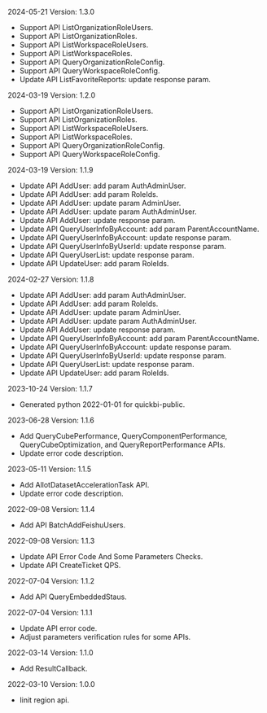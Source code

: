2024-05-21 Version: 1.3.0
- Support API ListOrganizationRoleUsers.
- Support API ListOrganizationRoles.
- Support API ListWorkspaceRoleUsers.
- Support API ListWorkspaceRoles.
- Support API QueryOrganizationRoleConfig.
- Support API QueryWorkspaceRoleConfig.
- Update API ListFavoriteReports: update response param.


2024-03-19 Version: 1.2.0
- Support API ListOrganizationRoleUsers.
- Support API ListOrganizationRoles.
- Support API ListWorkspaceRoleUsers.
- Support API ListWorkspaceRoles.
- Support API QueryOrganizationRoleConfig.
- Support API QueryWorkspaceRoleConfig.


2024-03-19 Version: 1.1.9
- Update API AddUser: add param AuthAdminUser.
- Update API AddUser: add param RoleIds.
- Update API AddUser: update param AdminUser.
- Update API AddUser: update param AuthAdminUser.
- Update API AddUser: update response param.
- Update API QueryUserInfoByAccount: add param ParentAccountName.
- Update API QueryUserInfoByAccount: update response param.
- Update API QueryUserInfoByUserId: update response param.
- Update API QueryUserList: update response param.
- Update API UpdateUser: add param RoleIds.


2024-02-27 Version: 1.1.8
- Update API AddUser: add param AuthAdminUser.
- Update API AddUser: add param RoleIds.
- Update API AddUser: update param AdminUser.
- Update API AddUser: update param AuthAdminUser.
- Update API AddUser: update response param.
- Update API QueryUserInfoByAccount: add param ParentAccountName.
- Update API QueryUserInfoByAccount: update response param.
- Update API QueryUserInfoByUserId: update response param.
- Update API QueryUserList: update response param.
- Update API UpdateUser: add param RoleIds.


2023-10-24 Version: 1.1.7
- Generated python 2022-01-01 for quickbi-public.

2023-06-28 Version: 1.1.6
- Add QueryCubePerformance, QueryComponentPerformance, QueryCubeOptimization, and QueryReportPerformance APIs.
- Update error code description.

2023-05-11 Version: 1.1.5
- Add AllotDatasetAccelerationTask API.
- Update error code description.

2022-09-08 Version: 1.1.4
- Add API BatchAddFeishuUsers.

2022-09-08 Version: 1.1.3
- Update API Error Code And Some Parameters Checks.
- Update API CreateTicket QPS.

2022-07-04 Version: 1.1.2
- Add API QueryEmbeddedStaus.

2022-07-04 Version: 1.1.1
- Update API error code.
- Adjust parameters verification rules for some APIs.

2022-03-14 Version: 1.1.0
- Add ResultCallback.

2022-03-10 Version: 1.0.0
- Iinit region api.

